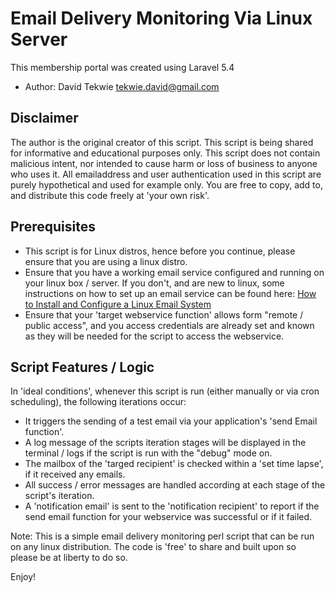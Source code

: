 # Email Delivery Monitoring Via Linux Server
This membership portal was created using Laravel 5.4
- Author: David Tekwie <tekwie.david@gmail.com>

## Disclaimer
The author is the original creator of this script. This script is being shared for informative and educational purposes 
only. This script does not contain malicious intent, nor intended to cause harm or loss of business to anyone who uses it. 
All emailaddress and user authentication used in this script are purely hypothetical and used for example only.
You are free to copy, add to, and distribute this code freely at 'your own risk'.

## Prerequisites
- This script is for Linux distros, hence before you continue, please ensure that you are using a linux distro.
- Ensure that you have a working email service configured and running on your linux box / server. If you don't, and are new to linux, some 
instructions on how to set up an email service can be found here: [How to Install and Configure a Linux Email System](http://www.linuxtopia.org/HowToGuides/linux_email_setup_guide/linux_email_intro1.html)
- Ensure that your 'target webservice function' allows form "remote / public access", and you access credentials are already set and known as they will be 
needed for the script to access the webservice.

## Script Features / Logic
In 'ideal conditions', whenever this script is run (either manually or via cron scheduling), the following iterations occur:
- It triggers the sending of a test email via your application's 'send Email function'.
- A log message of the scripts iteration stages will be displayed in the terminal / logs if the script is run with the "debug" mode on.
- The mailbox of the 'targed recipient' is checked within a 'set time lapse', if it received any emails.
- All success / error messages are handled according at each stage of the script's iteration.
- A 'notification email' is sent to the 'notification recipient' to report if the send email function for your webservice was successful or if it failed.

Note: This is a simple email delivery monitoring perl script that can be run on any linux distribution. The code is 'free' to share and built upon so please be
at liberty to do so.

Enjoy!